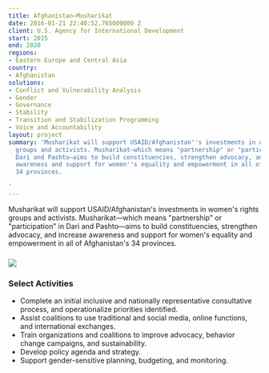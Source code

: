 ```yaml
---
title: Afghanistan—Musharikat
date: 2016-01-21 22:40:52.765000000 Z
client: U.S. Agency for International Development
start: 2015
end: 2020
regions:
- Eastern Europe and Central Asia
country:
- Afghanistan
solutions:
- Conflict and Vulnerability Analysis
- Gender
- Governance
- Stability
- Transition and Stabilization Programming
- Voice and Accountability
layout: project
summary: 'Musharikat will support USAID/Afghanistan''s investments in women''s rights
  groups and activists. Musharikat—which means "partnership" or "participation" in
  Dari and Pashto—aims to build constituencies, strengthen advocacy, and increase
  awareness and support for women''s equality and empowerment in all of Afghanistan''s
  34 provinces.

'
---
```


Musharikat will support USAID/Afghanistan's investments in women's rights groups and activists. Musharikat—which means "partnership" or "participation" in Dari and Pashto—aims to build constituencies, strengthen advocacy, and increase awareness and support for women's equality and empowerment in all of Afghanistan's 34 provinces.

###  ![][1]

###  Select Activities

* Complete an initial inclusive and nationally representative consultative process, and operationalize priorities identified.
* Assist coalitions to use traditional and social media, online functions, and international exchanges.
* Train organizations and coalitions to improve advocacy, behavior change campaigns, and sustainability.
* Develop policy agenda and strategy.
* Support gender-sensitive planning, budgeting, and monitoring.

[1]: /assets/images/projects/Musharikat-web.jpg
